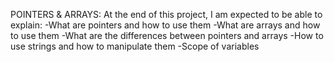 POINTERS & ARRAYS:
At the end of this project, I am expected to be able to explain:
-What are pointers and how to use them
-What are arrays and how to use them
-What are the differences between pointers and arrays
-How to use strings and how to manipulate them
-Scope of variables

